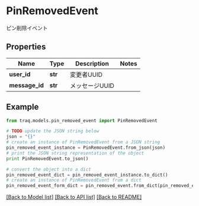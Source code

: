 # PinRemovedEvent

ピン削除イベント

## Properties

Name | Type | Description | Notes
------------ | ------------- | ------------- | -------------
**user_id** | **str** | 変更者UUID | 
**message_id** | **str** | メッセージUUID | 

## Example

```python
from traq.models.pin_removed_event import PinRemovedEvent

# TODO update the JSON string below
json = "{}"
# create an instance of PinRemovedEvent from a JSON string
pin_removed_event_instance = PinRemovedEvent.from_json(json)
# print the JSON string representation of the object
print PinRemovedEvent.to_json()

# convert the object into a dict
pin_removed_event_dict = pin_removed_event_instance.to_dict()
# create an instance of PinRemovedEvent from a dict
pin_removed_event_form_dict = pin_removed_event.from_dict(pin_removed_event_dict)
```
[[Back to Model list]](../README.md#documentation-for-models) [[Back to API list]](../README.md#documentation-for-api-endpoints) [[Back to README]](../README.md)



